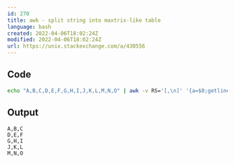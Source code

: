 ```yaml
---
id: 270
title: awk - split string into maxtrix-like table
language: bash
created: 2022-04-06T18:02:24Z
modified: 2022-04-06T18:02:24Z
url: https://unix.stackexchange.com/a/430556
---
```


## Code

```bash
echo "A,B,C,D,E,F,G,H,I,J,K,L,M,N,O" | awk -v RS='[,\n]' '{a=$0;getline b; getline c; print a,b,c}' OFS=,
```

## Output

```
A,B,C
D,E,F
G,H,I
J,K,L
M,N,O
```

<!-- end -->

